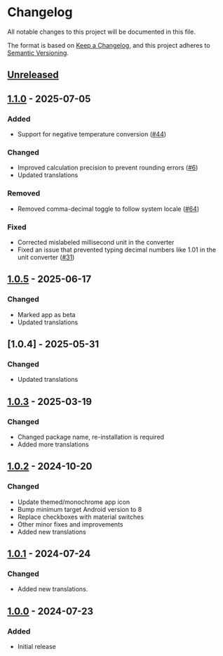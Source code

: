 # Changelog

All notable changes to this project will be documented in this file.

The format is based on [Keep a Changelog](https://keepachangelog.com/en/1.1.0/),
and this project adheres to [Semantic Versioning](https://semver.org/spec/v2.0.0.html).

## [Unreleased]

## [1.1.0] - 2025-07-05

### Added

- Support for negative temperature conversion ([#44])

### Changed

- Improved calculation precision to prevent rounding errors ([#6])
- Updated translations

### Removed
 
- Removed comma-decimal toggle to follow system locale ([#64])

### Fixed

- Corrected mislabeled millisecond unit in the converter
- Fixed an issue that prevented typing decimal numbers like 1.01 in the unit converter ([#31])

## [1.0.5] - 2025-06-17

### Changed

- Marked app as beta
- Updated translations

## [1.0.4] - 2025-05-31

### Changed

- Updated translations

## [1.0.3] - 2025-03-19

### Changed
- Changed package name, re-installation is required
- Added more translations

## [1.0.2] - 2024-10-20

### Changed
- Update themed/monochrome app icon
- Bump minimum target Android version to 8
- Replace checkboxes with material switches
- Other minor fixes and improvements
- Added new translations

## [1.0.1] - 2024-07-24

### Changed
- Added new translations.

## [1.0.0] - 2024-07-23

### Added
- Initial release

[Unreleased]: https://github.com/FossifyOrg/Calculator/compare/1.1.0...HEAD
[1.1.0]: https://github.com/FossifyOrg/Calculator/compare/1.0.5...1.1.0
[1.0.5]: https://github.com/FossifyOrg/Calculator/compare/1.0.4...1.0.5
[1.1.0]: https://github.com/FossifyOrg/Calculator/compare/1.0.3...1.1.0
[1.0.3]: https://github.com/FossifyOrg/Calculator/compare/1.0.2...1.0.3
[1.0.2]: https://github.com/FossifyOrg/Calculator/compare/1.0.1...1.0.2
[1.0.1]: https://github.com/FossifyOrg/Calculator/compare/1.0.0...1.0.1
[1.0.0]: https://github.com/FossifyOrg/Calculator/releases/tag/1.0.0

[#6]: https://github.com/FossifyOrg/Calculator/issues/6
[#31]: https://github.com/FossifyOrg/Calculator/issues/31
[#44]: https://github.com/FossifyOrg/Calculator/issues/44
[#64]: https://github.com/FossifyOrg/Calculator/issues/64
